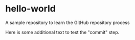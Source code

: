 # hello-world
A sample repository to learn the GitHub repository process

Here is some additional text to test the "commit" step.
